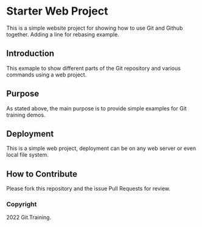 # Starter Web Project

This is a simple website project for showing how to use Git and Github together. Adding a line for rebasing example.

## Introduction

This exmaple to show different parts of the Git repository and various commands using a web project.

## Purpose

As stated above, the main purpose is to provide simple examples for Git training demos.

## Deployment

This is a simple web project, deployment can be on any web server or even local file system.

## How to Contribute

Please fork this repository and the issue Pull Requests for review.

### Copyright

2022 Git.Training.